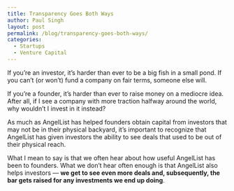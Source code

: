 ```yaml
---
title: Transparency Goes Both Ways
author: Paul Singh
layout: post
permalink: /blog/transparency-goes-both-ways/
categories:
  - Startups
  - Venture Capital
---
```

If you&#8217;re an investor, it&#8217;s harder than ever to be a big fish in a small pond. If you can&#8217;t (or won&#8217;t) fund a company on fair terms, someone else will.

If you&#8217;re a founder, it&#8217;s harder than ever to raise money on a mediocre idea. After all, if I see a company with more traction halfway around the world, why wouldn&#8217;t I invest in it instead?<!--more-->

As much as AngelList has helped founders obtain capital from investors that may not be in their physical backyard, it&#8217;s important to recognize that AngelList has given investors the ability to see deals that used to be out of their physical reach.

What I mean to say is that we often hear about how useful AngelList has been to founders. What we don&#8217;t hear often enough is that AngelList also helps investors &#8212; **we get to see even more deals and, subsequently, the bar gets raised for any investments we end up doing**.